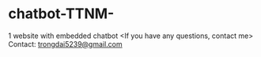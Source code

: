# chatbot-TTNM-
1 website with embedded chatbot
<If you have any questions, contact me>
Contact: trongdai5239@gmail.com

